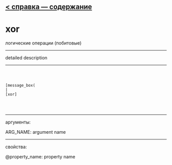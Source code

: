 [< справка — содержание](ceammc_lib.html)
---

# xor


логические операции (побитовые)

---

detailed description
<br>


---


```



[message_box(                                 
|
[xor]


            
```

---
аргументы:

ARG_NAME: argument name<br>

---
свойства:

@property_name: property name<br>


